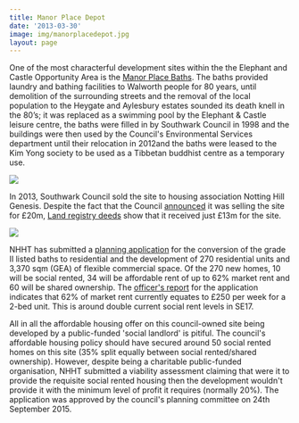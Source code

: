 ```yaml
---
title: Manor Place Depot 
date: '2013-03-30'
image: img/manorplacedepot.jpg
layout: page
---
```

One of the most characterful development sites within the the Elephant and Castle Opportunity Area is the [Manor Place Baths](https://www.southwarknews.co.uk/elephant-and-castle-home/elephant-and-castle-history/00,news,10016,5757,00.htm).  The baths provided laundry and bathing facilities to Walworth people for 80 years, until demolition of the surrounding streets and the removal of the local population to the Heygate and Aylesbury estates sounded its death knell in the 80’s; it was replaced as a swimming pool by the Elephant & Castle leisure centre, the baths were filled in by Southwark Council in 1998 and the buildings were then used by the Council's Environmental Services department until their relocation in 2012and the baths were leased to the Kim Yong society to be used as a Tibbetan buddhist centre as a temporary use. 

![](https://35percent.org/img/manor_place_baths.jpg)

In 2013, Southwark Council sold the site to housing association Notting Hill Genesis. Despite the fact that the Council [announced](https://southwarkmagazine.com/news/5651/New-250home-plans-for-SE17-site) it was selling the site for £20m, [Land registry deeds](https://crappistmartin.github.io/images/LRegisterManorPlaceDepot.pdf) show that it received just £13m for the site.

![](https://crappistmartin.github.io/images/manorplace.jpg)

NHHT has submitted a [planning application](https://planbuild.southwark.gov.uk:8190/online-applications/applicationDetails.do?activeTab=summary&keyVal=_STHWR_DCAPR_9559555) for the conversion of the grade II listed baths to residential and the development of 270 residential units and 3,370 sqm (GEA) of flexible commercial space. Of the 270 new homes, 10 will be social rented, 34 will be affordable rent of up to 62% market rent and 60 will be shared ownership. The [officer's report](https://planbuild.southwark.gov.uk/documents/?GetDocument=%7b%7b%7b!cIOyH4BVDIHGmsu1rxQvsw%3d%3d!%7d%7d%7d) for the application indicates that 62% of market rent currently equates to £250 per week for a 2-bed unit. This is around double current social rent levels in SE17.  

All in all the affordable housing offer on this council-owned site being developed by a public-funded 'social landlord' is pitiful. The council's affordable housing policy should have secured around 50 social rented homes on this site (35% split equally between social rented/shared ownership). However, despite being a charitable public-funded organisation, NHHT submitted a viability assessment claiming that were it to provide the requisite social rented housing then the development wouldn't provide it with the minimum level of profit it requires (normally 20%). The application was approved by the council's planning committee on 24th September 2015. 
